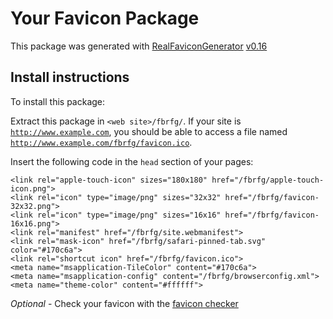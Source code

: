 # Your Favicon Package

This package was generated with [RealFaviconGenerator](https://realfavicongenerator.net/) [v0.16](https://realfavicongenerator.net/change_log#v0.16)

## Install instructions

To install this package:

Extract this package in <code>&lt;web site&gt;/fbrfg/</code>. If your site is <code>http://www.example.com</code>, you should be able to access a file named <code>http://www.example.com/fbrfg/favicon.ico</code>.

Insert the following code in the `head` section of your pages:

    <link rel="apple-touch-icon" sizes="180x180" href="/fbrfg/apple-touch-icon.png">
    <link rel="icon" type="image/png" sizes="32x32" href="/fbrfg/favicon-32x32.png">
    <link rel="icon" type="image/png" sizes="16x16" href="/fbrfg/favicon-16x16.png">
    <link rel="manifest" href="/fbrfg/site.webmanifest">
    <link rel="mask-icon" href="/fbrfg/safari-pinned-tab.svg" color="#170c6a">
    <link rel="shortcut icon" href="/fbrfg/favicon.ico">
    <meta name="msapplication-TileColor" content="#170c6a">
    <meta name="msapplication-config" content="/fbrfg/browserconfig.xml">
    <meta name="theme-color" content="#ffffff">

*Optional* - Check your favicon with the [favicon checker](https://realfavicongenerator.net/favicon_checker)